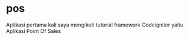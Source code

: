 # pos
Aplikasi pertama kali saya mengikuti tutorial framework Codeigniter yaitu Aplikasi Point Of Sales
